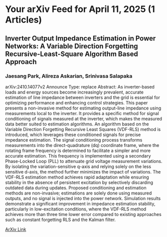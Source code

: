 <h1>Your arXiv Feed for April 11, 2025 (1 Articles)</h1>
<h2>Inverter Output Impedance Estimation in Power Networks: A Variable Direction Forgetting Recursive-Least-Square Algorithm Based Approach</h2>
<h3>Jaesang Park, Alireza Askarian, Srinivasa Salapaka</h3>
<p>arXiv:2410.14077v2 Announce Type: replace 
Abstract: As inverter-based loads and energy sources become increasingly prevalent, accurate estimation of line impedance between inverters and the grid is essential for optimizing performance and enhancing control strategies. This paper presents a non-invasive method for estimating output-line impedance using measurements local to the inverter. It provides a specific method for signal conditioning of signals measured at the inverter, which makes the measured data better suited to estimation algorithms. An algorithm based on the Variable Direction Forgetting Recursive Least Squares (VDF-RLS) method is introduced, which leverages these conditioned signals for precise impedance estimation. The signal conditioning process transforms measurements into the direct-quadrature (dq) coordinate frame, where the rotating frame frequency is determined to facilitate a simpler and more accurate estimation. This frequency is implemented using a secondary Phase-Locked Loop (PLL) to attenuate grid voltage measurement variations. By isolating the variation-sensitive q-axis and relying solely on the less sensitive d-axis, the method further minimizes the impact of variations. The VDF-RLS estimation method achieves rapid adaptation while ensuring stability in the absence of persistent excitation by selectively discarding outdated data during updates. Proposed conditioning and estimation methods are non-invasive; estimations are solely done using measured outputs, and no signal is injected into the power network. Simulation results demonstrate a significant improvement in impedance estimation stability, particularly in low-excitation conditions, where the VDF-RLS method achieves more than three time lower error compared to existing approaches such as constant forgetting RLS and the Kalman filter.</p>
<a href='https://arxiv.org/abs/2410.14077'>ArXiv Link</a>

